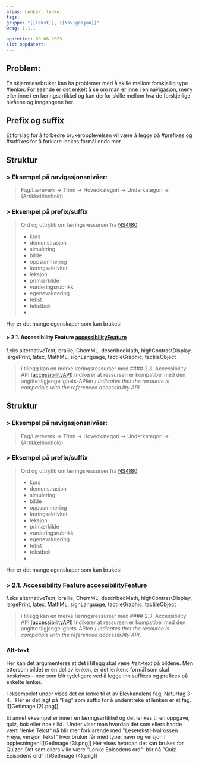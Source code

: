 ```yaml
---
alias: Lenker, lenke, 
tags:
gruppe: "[[Tekst]], [[Navigasjon]]"
wcag: 1.1.1

opprettet: 09-06-2023
sist oppdatert: 
---
```


## Problem:
En skjermlesebruker kan ha problemer med å skille mellom forskjellig type #lenker. For seende er det enkelt å se om man er inne i en navigasjon, meny eller inne i en læringsartikkel og kan derfor skille mellom hva de forskjellige nivåene og inngangene her.

## Prefix og suffix 
Et forslag for å forbedre brukeropplevelsen vil være å legge på #prefixes og #suffixes for å forklare lenkes formål enda mer.  

## Struktur
### > Eksempel på navigasjonsnivåer: 
> Fag/Læreverk -> Trinn -> Hovedkategori -> Underkategori -> (Artikkel/innhold)
> 
###  > Eksempel på prefix/suffix
> Ord og uttrykk om læringsressurser fra [NS4180](https://github.com/Utdanningsdirektoratet/ns4180/blob/master/vokabularer.md#15-learning-resource-type-learningresourcetype)
> 	- kurs
> 	- demonstrasjon
> 	- simulering
> 	- bilde
> 	- oppsummering
> 	- læringsaktivitet
> 	- leksjon
> 	- primærkilde
> 	- vurderingsrubrikk
> 	- egenevalutering
> 	- tekst
> 	- tekstbok
> 	- 
Her er det mange egenskaper som kan brukes: 
#### > 2.1. Accessibility Feature [accessibilityFeature](https://github.com/Utdanningsdirektoratet/ns4180/blob/master/typer-og-egenskaper.md#tilgjengelighetsspesifikke-egenskaper)
f.eks alternativeText, braille, ChemML, describedMath, highContrastDisplay, largePrint, latex, MathML, signLanguage, tactileGraphic, tactileObject
>i tillegg kan en merke læringsressurser med #### 2.3. Accessibility API ([accessibilityAPI](https://github.com/Utdanningsdirektoratet/ns4180/blob/master/typer-og-egenskaper.md#tilgjengelighetsspesifikke-egenskaper))
> Indikerer at ressursen er kompatibel med den angitte tilgjengelighets-APIen / _Indicates that the resource is compatible with the referenced accessibility API_.

## Struktur
### > Eksempel på navigasjonsnivåer: 
> Fag/Læreverk -> Trinn -> Hovedkategori -> Underkategori -> (Artikkel/innhold)
> 
###  > Eksempel på prefix/suffix
> Ord og uttrykk om læringsressurser fra [NS4180](https://github.com/Utdanningsdirektoratet/ns4180/blob/master/vokabularer.md#15-learning-resource-type-learningresourcetype)
> 	- kurs
> 	- demonstrasjon
> 	- simulering
> 	- bilde
> 	- oppsummering
> 	- læringsaktivitet
> 	- leksjon
> 	- primærkilde
> 	- vurderingsrubrikk
> 	- egenevalutering
> 	- tekst
> 	- tekstbok
> 	- 
Her er det mange egenskaper som kan brukes: 
### > 2.1. Accessibility Feature [accessibilityFeature](https://github.com/Utdanningsdirektoratet/ns4180/blob/master/typer-og-egenskaper.md#tilgjengelighetsspesifikke-egenskaper)
f.eks alternativeText, braille, ChemML, describedMath, highContrastDisplay, largePrint, latex, MathML, signLanguage, tactileGraphic, tactileObject

> i tillegg kan en merke læringsressurser med #### 2.3. Accessibility API ([accessibilityAPI](https://github.com/Utdanningsdirektoratet/ns4180/blob/master/typer-og-egenskaper.md#tilgjengelighetsspesifikke-egenskaper))
> Indikerer at ressursen er kompatibel med den angitte tilgjengelighets-APIen / _Indicates that the resource is compatible with the referenced accessibility API_.


### Alt-text 
Her kan det argumenteres at det i tillegg skal være #alt-text på bildene. Men ettersom bildet er en del av lenken, er det lenkens formål som skal beskrives – noe som blir tydeligere ved å legge inn suffixes og prefixes på enkelte lenker.

I eksempelet under vises det en lenke til et av Elevkanalens fag, Naturfag 3-4.  
Her er det lagt på "Fag" som suffix for å understreke at lenken er et fag.
![[GetImage (2).png]]

Et annet eksempel er inne i en læringsartikkel og det lenkes til en oppgave, quiz, bok eller noe slikt. 
Under viser man hvordan det som ellers hadde vært "lenke Tekst" nå blir mer forklarende med "Lesetekst Hvalrossen Freya, versjon Tekst" hvor bruker får med type, navn og versjon i opplesningen![[GetImage (3).png]]
Her vises hvordan det kan brukes for Quizer. Det som ellers ville være "Lenke Episodens ord"  blir nå "Quiz Episodens ord"
![[GetImage (4).png]]
